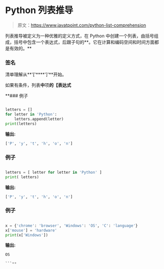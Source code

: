 # Python 列表推导

> 原文：<https://www.javatpoint.com/python-list-comprehension>

列表推导被定义为一种优雅的定义方式，在 Python 中创建一个列表，由括号组成，括号中包含一个表达式，后跟子句的**。它在计算和编码空间和时间方面都是有效的。**

### 签名

清单理解从**'['****']'**开始。

如果有条件，列表**中**项**的【表达式**

 **### 例子

```py

letters = []
for letter in 'Python':
    letters.append(letter)
print(letters)

```

**输出:**

```py
['P', 'y', 't', 'h', 'o', 'n']

```

### 例子

```py

letters = [ letter for letter in 'Python' ]
print( letters)

```

**输出:**

```py
['P', 'y', 't', 'h', 'o', 'n']

```

### 例子

```py

x = {'chrome': 'browser', 'Windows': 'OS', 'C': 'language'}
x['mouse'] = 'hardware'
print(x['Windows'])

```

**输出:**

```py
OS

```**